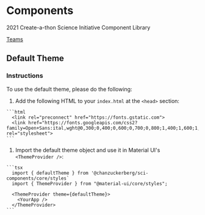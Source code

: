 # Components

2021 Create-a-thon Science Initiative Component Library

[Teams](https://docs.google.com/spreadsheets/d/1gxkz60L2e_oXHVyRS6G48ZwPPnuiYv92yh7pMZaD6BM/edit?ts=60467aab#gid=0)

## Default Theme

### Instructions

  To use the default theme, please do the following:

  1. Add the following HTML to your `index.html` at the `<head>` section:

    ```html
      <link rel="preconnect" href="https://fonts.gstatic.com">
      <link href="https://fonts.googleapis.com/css2?family=Open+Sans:ital,wght@0,300;0,400;0,600;0,700;0,800;1,400;1,600;1,700&display=swap" rel="stylesheet">
    ```

  1. Import the default theme object and use it in Material UI's `<ThemeProvider />`:

    ```tsx
      import { defaultTheme } from '@chanzuckerberg/sci-components/core/styles`
      import { ThemeProvider } from "@material-ui/core/styles";

      <ThemeProvider theme={defaultTheme}>
        <YourApp />
      </ThemeProvider>
    ```
